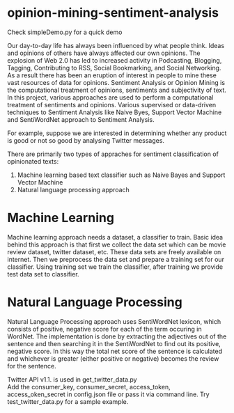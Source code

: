 opinion-mining-sentiment-analysis
==========================
<p>Check simpleDemo.py for a quick demo </p>

Our day-to-day life has always been influenced by what people think. Ideas and opinions of others have always affected our own opinions. The explosion of Web 2.0 has led to increased activity in Podcasting, Blogging, Tagging, Contributing to RSS, Social Bookmarking, and Social Networking. As a result there has been an eruption of interest in people to mine these vast resources of data for opinions. Sentiment Analysis or Opinion Mining is the computational treatment of opinions, sentiments and subjectivity of text. In this project, various approaches are used to perform a computational treatment of sentiments and opinions. Various supervised or data-driven techniques to Sentiment Analysis like Naive Byes, Support Vector Machine and SentiWordNet approach to Sentiment Analysis.

For example, suppose we are interested in determining whether any product is good or not so good by analysing Twitter messages.

There are primarily two types of appraches for sentiment classification of opinionated texts: 
1. Machine learning based text classifier such as Naive Bayes and Support Vector Machine
2. Natural language processing approach



Machine Learning
=================
Machine learning approach needs a dataset, a classifier to train. Basic idea behind this
approach is that first we collect the data set which can be movie review dataset, twitter
dataset, etc. These data sets are freely available on internet. Then we preprocess the data set
and prepare a training set for our classifier. Using training set we train the classifier, after
training we provide test data set to classifier.



Natural Language Processing
============================

Natural Language Processing approach uses SentiWordNet lexicon, which consists of
positive, negative score for each of the term occuring in WordNet. The implementation is
done by extracting the adjectives out of the sentence and then searching it in the
SentiWordNet to find out its positive, negative score. In this way the total net score of the
sentence is calculated and whichever is greater (either positive or negative) becomes the
review for the sentence.


Twitter API v1.1. is used in get_twitter_data.py  
Add the consumer_key, consumer_secret, access_token, access_oken_secret in config.json file or pass it via command line. 
Try test_twitter_data.py for a sample example.
